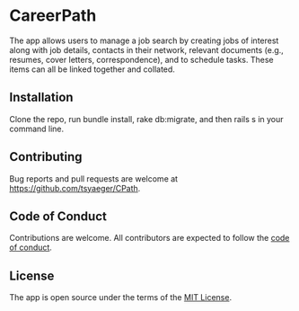 
# CareerPath

The app allows users to manage a job search by creating jobs of interest along with job details, contacts in their network, relevant documents (e.g., resumes, cover letters, correspondence), and to schedule tasks. These items can all be linked together and collated.


## Installation

Clone the repo, run bundle install, rake db:migrate, and then rails s in your command line. 


## Contributing

Bug reports and pull requests are welcome at https://github.com/tsyaeger/CPath.


## Code of Conduct

Contributions are welcome.
All contributors are expected to follow the [code of conduct](https://github.com/tsyaeger/CPath/blob/master/CodeOfConduct.md).

## License

The app is open source under the terms of the [MIT License](https://opensource.org/licenses/MIT).


